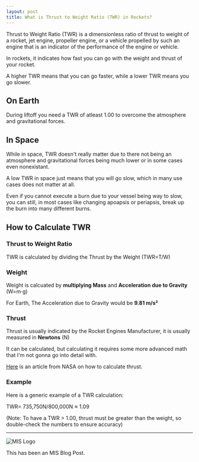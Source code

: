 ```yaml
---
layout: post
title: What is Thrust to Weight Ratio (TWR) in Rockets?
---
```


Thrust to Weight Ratio (TWR) is a dimensionless ratio of thrust to weight of a rocket, jet engine, propeller engine, or a vehicle propelled by such an engine that is an indicator of the performance of the engine or vehicle.

In rockets, it indicates how fast you can go with the weight and thrust of your rocket.

A higher TWR means that you can go faster, while a lower TWR means you go slower.

## On Earth

During liftoff you need a TWR of atleast 1.00 to overcome the atmosphere and gravitational forces.

## In Space

While in space, TWR doesn't really matter due to there not being an atmosphere and gravitational forces being much lower or in some cases even nonexistant.

A low TWR in space just means that you will go slow, which in many use cases does not matter at all.

Even if you cannot execute a burn due to your vessel being way to slow, you can still, in most cases like changing apoapsis or periapsis, break up the burn into many different burns.

## How to Calculate TWR

### Thrust to Weight Ratio

TWR is calculated by dividing the Thrust by the Weight (TWR=T/W)

### Weight

Weight is calcuated by **multiplying Mass** and **Acceleration due to Gravity** (W=m⋅g)

For Earth, The Acceleration due to Gravity would be **9.81 m/s²**

### Thrust

Thrust is usually indicated by the Rocket Engines Manufacturer, it is usually measured in **Newtons** (N)

It can be calculated, but calculating it requires some more advanced math that I'm not gonna go into detail with.

[Here](https://www.grc.nasa.gov/WWW/k-12/airplane/rktthsum.html) is an article from NASA on how to calculate thrust.

### Example

Here is a generic example of a TWR calculation:

TWR= 735,750N/800,000N ≈ 1.09

(Note: To have a TWR > 1.00, thrust must be greater than the weight, so double-check the numbers to ensure accuracy)

---

![MIS Logo](/images/miko.png)

This has been an MIS Blog Post.
